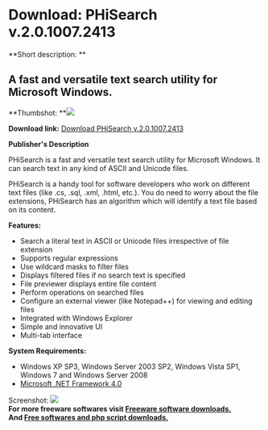 # Download: PHiSearch v.2.0.1007.2413

**Short description: **

## A fast and versatile text search utility for Microsoft Windows.

  
**Thumbshot: **![](http://www.freewarefiles.com/screenshot/phisearch_md.jpg)   
  
**Download link:** [Download PHiSearch v.2.0.1007.2413](http://freesoftwares.boysofts.com/PHiSearch_program_58475.html)  
  

**Publisher's Description**  
  

PHiSearch is a fast and versatile text search utility for Microsoft Windows.
It can search text in any kind of ASCII and Unicode files.

PHiSearch is a handy tool for software developers who work on different text
files (like .cs, .sql, .xml, .html, etc.). You do need to worry about the file
extensions, PHiSearch has an algorithm which will identify a text file based
on its content.

**Features:**

  * Search a literal text in ASCII or Unicode files irrespective of file extension 
  * Supports regular expressions 
  * Use wildcard masks to filter files 
  * Displays filtered files if no search text is specified 
  * File previewer displays entire file content 
  * Perform operations on searched files 
  * Configure an external viewer (like Notepad++) for viewing and editing files 
  * Integrated with Windows Explorer 
  * Simple and innovative UI 
  * Multi-tab interface 

**System Requirements:**

  * Windows XP SP3, Windows Server 2003 SP2, Windows Vista SP1, Windows 7 and Windows Server 2008 
  * [Microsoft .NET Framework 4.0](http://www.freewarefiles.com/Microsoft-NET-Framework-4_program_55008.html)

  
  
Screenshot: ![](http://www.freewarefiles.com/screenshot/phisearch.jpg)  
**For more freeware softwares visit [Freeware software downloads.](http://freesoftwares.boysofts.com/)**   
**And [Free softwares and php script downloads.](http://www.boysofts.com/)**

